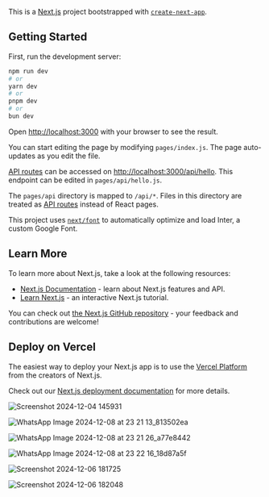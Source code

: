 This is a [Next.js](https://nextjs.org/) project bootstrapped with [`create-next-app`](https://github.com/vercel/next.js/tree/canary/packages/create-next-app).

## Getting Started

First, run the development server:

```bash
npm run dev
# or
yarn dev
# or
pnpm dev
# or
bun dev
```

Open [http://localhost:3000](http://localhost:3000) with your browser to see the result.

You can start editing the page by modifying `pages/index.js`. The page auto-updates as you edit the file.

[API routes](https://nextjs.org/docs/api-routes/introduction) can be accessed on [http://localhost:3000/api/hello](http://localhost:3000/api/hello). This endpoint can be edited in `pages/api/hello.js`.

The `pages/api` directory is mapped to `/api/*`. Files in this directory are treated as [API routes](https://nextjs.org/docs/api-routes/introduction) instead of React pages.

This project uses [`next/font`](https://nextjs.org/docs/basic-features/font-optimization) to automatically optimize and load Inter, a custom Google Font.

## Learn More

To learn more about Next.js, take a look at the following resources:

- [Next.js Documentation](https://nextjs.org/docs) - learn about Next.js features and API.
- [Learn Next.js](https://nextjs.org/learn) - an interactive Next.js tutorial.

You can check out [the Next.js GitHub repository](https://github.com/vercel/next.js/) - your feedback and contributions are welcome!

## Deploy on Vercel

The easiest way to deploy your Next.js app is to use the [Vercel Platform](https://vercel.com/new?utm_medium=default-template&filter=next.js&utm_source=create-next-app&utm_campaign=create-next-app-readme) from the creators of Next.js.

Check out our [Next.js deployment documentation](https://nextjs.org/docs/deployment) for more details.

![Screenshot 2024-12-04 145931](https://github.com/user-attachments/assets/af938998-44a0-41d4-a14f-ea95371b652d)

![WhatsApp Image 2024-12-08 at 23 21 13_813502ea](https://github.com/user-attachments/assets/d2bc9713-aacd-46df-9e29-606d7db04765)

![WhatsApp Image 2024-12-08 at 23 21 26_a77e8442](https://github.com/user-attachments/assets/6407fd7a-90b9-4104-886d-b3509f29b4d2)

![WhatsApp Image 2024-12-08 at 23 22 16_18d87a5f](https://github.com/user-attachments/assets/1e84f116-f0ee-4368-acc1-986d19db8a14)

![Screenshot 2024-12-06 181725](https://github.com/user-attachments/assets/3c77cf8d-cee3-4f3d-9dd5-48831afc78bb)

![Screenshot 2024-12-06 182048](https://github.com/user-attachments/assets/a62d420a-d95e-493b-b4c3-ecbde96c5063)


